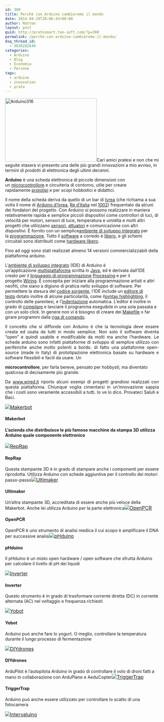 ```yaml
---
id: 380
title: Perchè con Arduino cambieremo il mondo
date: 2014-04-29T20:06:43+00:00
author: Matteo
layout: post
guid: http://pratosmart.teo-soft.com/?p=380
permalink: /perche-con-arduino-cambieremo-il-mondo/
dsq_thread_id:
  - 3030282649
categories:
  - Arduino
  - Blog
  - Economia
  - Persone
tags:
  - arduino
  - innovation
  - prato
---
```

[<img class="alignright size-medium wp-image-382" alt="Arduino316" src="http://pratosmart.teo-soft.com/wp-content/uploads/2014/04/Arduino316-300x208.jpg" width="300" height="208" srcset="http://pratosmart.teo-soft.com/wp-content/uploads/2014/04/Arduino316-300x208.jpg 300w, http://pratosmart.teo-soft.com/wp-content/uploads/2014/04/Arduino316-1024x712.jpg 1024w" sizes="(max-width: 300px) 100vw, 300px" />](http://pratosmart.teo-soft.com/wp-content/uploads/2014/04/Arduino316.jpg)Cari amici pratesi e non che mi seguite stasera vi presento una delle più grandi innovazioni a mio avviso, in termini di prodotti di elettronica degli ultimi decenni.

**Arduino** è una scheda elettronica di piccole dimensioni con un [microcontrollore](http://it.wikipedia.org/wiki/Microcontrollore "Microcontrollore") e circuiteria di contorno, utile per creare rapidamente [prototipi](http://it.wikipedia.org/wiki/Prototipazione_rapida "Prototipazione rapida") e per scopi hobbistici e didattici.

Il nome della scheda deriva da quello di un bar di [Ivrea](http://it.wikipedia.org/wiki/Ivrea "Ivrea") (che richiama a sua volta il nome di [Arduino d&#8217;Ivrea](http://it.wikipedia.org/wiki/Arduino_d%27Ivrea "Arduino d'Ivrea"), [Re d&#8217;Italia](http://it.wikipedia.org/wiki/Re_d%27Italia "Re d'Italia") nel [1002](http://it.wikipedia.org/wiki/1002 "1002")) frequentato da alcuni dei fondatori del progetto. Con Arduino si possono realizzare in maniera relativamente rapida e semplice piccoli dispositivi come controllori di luci, di velocità per motori, sensori di luce, temperatura e umidità e molti altri progetti che utilizzano [sensori](http://it.wikipedia.org/wiki/Sensori "Sensori"), [attuatori](http://it.wikipedia.org/wiki/Attuatori "Attuatori") e comunicazione con altri dispositivi. È fornito con un semplice[ambiente di sviluppo integrato](http://it.wikipedia.org/wiki/Ambiente_di_sviluppo_integrato "Ambiente di sviluppo integrato") per la [programmazione](http://it.wikipedia.org/wiki/Programmazione_(informatica) "Programmazione (informatica)"). Tutto il [software](http://it.wikipedia.org/wiki/Software "Software") a corredo è [libero](http://it.wikipedia.org/wiki/Software_libero "Software libero"), e gli schemi circuitali sono distribuiti come [hardware libero](http://it.wikipedia.org/wiki/Hardware_libero "Hardware libero").

Fino ad oggi sono stati realizzati almeno 14 versioni commercializzabili della piattaforma arduino.

L&#8217;[ambiente di sviluppo integrato](http://it.wikipedia.org/wiki/Integrated_development_environment "Integrated development environment") (IDE) di Arduino è un&#8217;applicazione [multipiattaforma](http://it.wikipedia.org/wiki/Multipiattaforma "Multipiattaforma") scritta in [Java](http://it.wikipedia.org/wiki/Java_(linguaggio) "Java (linguaggio)"), ed è derivata dall&#8217;IDE creato per il [linguaggio di programmazione](http://it.wikipedia.org/wiki/Linguaggio_di_programmazione "Linguaggio di programmazione") [Processing](http://it.wikipedia.org/wiki/Processing "Processing") e per il progetto [Wiring](http://it.wikipedia.org/wiki/Wiring "Wiring"). È concepita per iniziare alla programmazione artisti e altri neofiti, che siano a digiuno di pratica nello sviluppo di software. Per permettere la stesura del [codice sorgente](http://it.wikipedia.org/wiki/Codice_sorgente "Codice sorgente"), l&#8217;IDE include un [editore di testo](http://it.wikipedia.org/wiki/Editore_di_testo "Editore di testo") dotato inoltre di alcune particolarità, come il[syntax highlighting](http://it.wikipedia.org/wiki/Syntax_highlighting "Syntax highlighting"), il controllo delle parentesi, e l&#8217;[indentazione](http://it.wikipedia.org/wiki/Indentazione "Indentazione") automatica. L&#8217;editor è inoltre in grado di [compilare](http://it.wikipedia.org/wiki/Compilatore "Compilatore") e lanciare il programma eseguibile in una sola passata e con un solo click. In genere non vi è bisogno di creare dei [Makefile](http://it.wikipedia.org/wiki/Makefile "Makefile") o far girare programmi dalla [riga di comando](http://it.wikipedia.org/wiki/Riga_di_comando "Riga di comando").

<p style="text-align: justify;">
  <!--more-->Il concetto che si diffonde con Arduino è che la tecnologia deve essere creata ed usata da tutti in modo semplice. Non solo il software diventa &#8220;open&#8221; e quindi usabile e modificabile da molti ma anche l&#8217;hardware. Le schede arduino sono infatti piattaforme di sviluppo di semplice utilizzo con periferiche anche molto potenti a bordo. di fatto una piattaforme open-source (made in Italy) di prototipazione elettronica basate su hardware e software flessibili e facili da usare. Un 
  
  <b>microcontrollore</b>, per farla bereve, pensato per hobbysti, ma diventato qualcosa di decisamente più grande.
</p>

<p style="text-align: justify;">
  Da <a title="wired" href="www.wired.it" target="_blank">www.wired.it</a> riporto alcuni esempi di progetti grandiosi realizzati con questa piattaforma. Chiunque voglia cimentarsi in un&#8217;innovazione sappia che i costi sono veramente accessibili a tutti. Io ve lo dico. Provateci Saluti e Baci.
</p>

<div>
  <a style="font-size: 16px;" href="http://www.wired.it/gadget/computer/2012/03/23/50-progetti-con-arduino/#"><img title="Makerbot" alt="Makerbot" src="http://images.wired.it/wp-content/uploads/2012/03/1390817085_1-600x335.jpg" /></a></p> 
  
  <h4>
    Makerbot
  </h4>
  
  <h4>
    L’azienda che distribuisce le più famose macchine da stampa 3D utilizza Arduino quale componente elettronico
  </h4>
  
  <p>
    <a style="font-size: 16px;" href="http://www.wired.it/gadget/computer/2012/03/23/50-progetti-con-arduino/#"><img title="RepRap" alt="RepRap" src="http://images.wired.it/wp-content/uploads/2012/03/1390817092_2-600x335.jpg" /></a>
  </p>
  
  <h4>
    RepRap
  </h4>
  
  <p>
    Questa stampante 3D è in grado di stampare anche i componenti per essere riprodotta. Utilizza Arduino con schede aggiuntive per il controllo dei motori passo-passo<a style="font-size: 16px;" href="http://www.wired.it/gadget/computer/2012/03/23/50-progetti-con-arduino/#"><img title="Ultimaker" alt="Ultimaker" src="http://images.wired.it/wp-content/uploads/2012/03/1390817097_3-600x335.jpg" /></a>
  </p>
  
  <h4>
    Ultimaker
  </h4>
  
  <p>
    Un’altra stampante 3D, accreditata di essere anche più veloce della Makerbot. Anche lei utilizza Arduino per la parte elettronica<a style="font-size: 16px;" href="http://www.wired.it/gadget/computer/2012/03/23/50-progetti-con-arduino/#"><img title="OpenPCR" alt="OpenPCR" src="http://images.wired.it/wp-content/uploads/2012/03/1390817102_4-600x335.jpg" /></a>
  </p>
  
  <h4>
    OpenPCR
  </h4>
  
  <p>
    OpenPCR è uno strumento di analisi medica il cui scopo è amplificare il DNA per successive analisi<a style="font-size: 16px;" href="http://www.wired.it/gadget/computer/2012/03/23/50-progetti-con-arduino/#"><img title="pHduino" alt="pHduino" src="http://images.wired.it/wp-content/uploads/2012/03/1390817107_5-600x335.jpg" /></a>
  </p>
  
  <h4>
    pHduino
  </h4>
  
  <p>
    Il pHduino è un misto open hardware / open software che sfrutta Arduino per calcolare il livello di pH dei liquidi
  </p>
  
  <p>
    <a style="font-size: 16px;" href="http://www.wired.it/gadget/computer/2012/03/23/50-progetti-con-arduino/#"><img title="Inverter " alt="Inverter " src="http://images.wired.it/wp-content/uploads/2012/03/1390817112_6-600x335.jpg" /></a>
  </p>
  
  <h4>
    Inverter
  </h4>
  
  <p>
    Questo strumento è in grado di trasformare corrente diretta (DC) in corrente alternata (AC) nel voltaggio e frequenza richiesti
  </p>
  
  <p>
    <a style="font-size: 16px;" href="http://www.wired.it/gadget/computer/2012/03/23/50-progetti-con-arduino/#"><img title="Yobot" alt="Yobot" src="http://images.wired.it/wp-content/uploads/2012/03/1390817118_7-600x335.jpg" /></a>
  </p>
  
  <h4>
    Yobot
  </h4>
  
  <p>
    Arduino può anche fare lo yogurt. O meglio, controllare la temperatura durante il lungo processo di fermentazione
  </p>
  
  <p>
    <a style="font-size: 16px;" href="http://www.wired.it/gadget/computer/2012/03/23/50-progetti-con-arduino/#"><img title="DIYdrones" alt="DIYdrones" src="http://images.wired.it/wp-content/uploads/2012/03/1390817122_8-600x335.jpg" /></a>
  </p>
  
  <h4>
    DIYdrones
  </h4>
  
  <p>
    ArduPilot è l&#8217;autopilota Arduino in grado di controllare il volo di droni fatti a mano in collaborazione con ArduPlane e AeduCopter<a style="font-size: 16px;" href="http://www.wired.it/gadget/computer/2012/03/23/50-progetti-con-arduino/#"><img title="TriggerTrap" alt="TriggerTrap" src="http://images.wired.it/wp-content/uploads/2012/03/1390817127_9-600x335.jpg" /></a>
  </p>
  
  <h4>
    TriggerTrap
  </h4>
  
  <p>
    Arduino può anche essere utilizzato per controllare lo scatto di una fotocamera
  </p>
  
  <p>
    <a style="font-size: 16px;" href="http://www.wired.it/gadget/computer/2012/03/23/50-progetti-con-arduino/#"><img title="Intervaluino" alt="Intervaluino" src="http://images.wired.it/wp-content/uploads/2012/03/1390817132_10-600x335.jpg" /></a>
  </p>
</div>